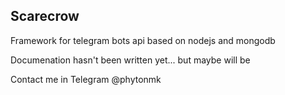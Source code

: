 Scarecrow
-----

Framework for telegram bots api based on nodejs and mongodb

Documenation hasn't been written yet... but maybe will be

Contact me in Telegram @phytonmk